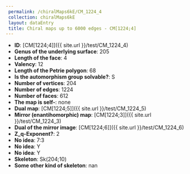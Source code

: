 ```yaml
--- 
 permalink: /chiralMaps6kE/CM_1224_4 
 collection: chiralMaps6kE
 layout: dataEntry
 title: Chiral maps up to 6000 edges - CM[1224;4]
---
```


- **ID**: [CM[1224;4]]({{ site.url }}/test/CM_1224_4)
- **Genus of the underlying surface**: 205
- **Length of the face**: 4
- **Valency**: 12
- **Length of the Petrie polygon**: 68
- **Is the automorphism group solvable?**: S
- **Number of vertices**: 204
- **Number of edges**: 1224
- **Number of faces**: 612
- **The map is self-**: none
- **Dual map**: [CM[1224;5]]({{ site.url }}/test/CM_1224_5)
- **Mirror (enantihomorphic) map**: [CM[1224;3]]({{ site.url }}/test/CM_1224_3)
- **Dual of the mirror image**: [CM[1224;6]]({{ site.url }}/test/CM_1224_6)
- **Z_q-Exponent?**: 2
- **No idea**:  7:3
- **No idea**: Y
- **No idea**: Y
- **Skeleton**: Sk(204;10)
- **Some other kind of skeleton**: nan
